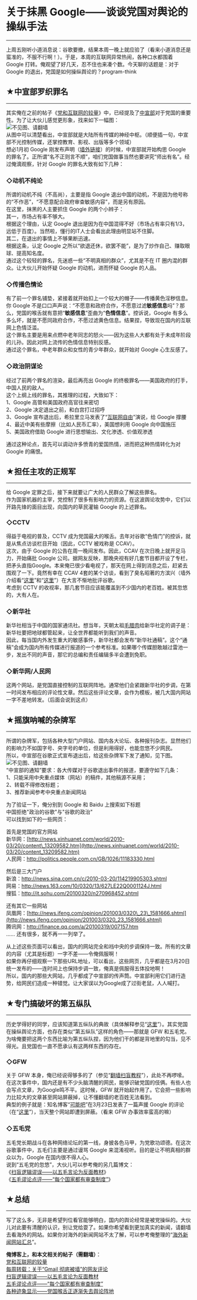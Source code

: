 # 关于抹黑 Google——谈谈党国对舆论的操纵手法 

-----

 上周五刚听小道消息说：谷歌要撤，结果本周一晚上就应验了（看来小道消息还是蛮准的，不服不行啊！）。于是，本周的互联网异常热闹，各种口水都围着 Google 打转。俺观望了好几天，忍不住也来凑个数。今天聊的话题是：对于 Google 的退出，党国是如何操纵舆论的？program-think  
   
   
 ## ★中宣部罗织罪名
--------

  
 其实俺在之前的帖子《[党和互联网的较量](https://program-think.blogspot.com/2009/07/party-pk-internet.html)》中，已经提及了[中宣部](https://zh.wikipedia.org/wiki/%E4%B8%AD%E5%85%B1%E4%B8%AD%E5%A4%AE%E5%AE%A3%E4%BC%A0%E9%83%A8)对于党国的重要性。为了让大伙儿感觉更形象，找来如下一幅图：  
 ![不见图、请翻墙](https://lh4.googleusercontent.com/4aY8xEXh_6R0buGWxjgOS92cWO1HI_Kom52D6Jfcjau2zKOpAKKNYz0pdzWzv0JSzNulSP5vB5cNWG0Zig_p3XXPiHS0kOkrAwsTkwIeS7G7AkPtQ3iJ7npcbQo477Yq1eyt0u42)  
 从图中可以清楚看出，中宣部就是大陆所有传媒的神经中枢。（顺便插一句，中宣部不光控制传媒，还掌控教育、影视、出版等多个领域）  
 想必1月初 Google 刚发布声明（[墙外链接](https://googleblog.blogspot.com/2010/01/new-approach-to-china.html)）的时候，中宣部就开始构思 Google 的罪名了。正所谓“名不正则言不顺”，咱们党国做事当然也要讲究“师出有名”。经过俺滴观察，针对 Google 的罪名大致有如下几种：  
   
 ### ◇动机不纯论

  
 所谓的动机不纯（不高尚），主要是指 Google 退出中国的动机，不是因为他号称的“不作恶”，“不愿意配合政府审查敏感内容”，而是另有原因。  
 在这里，抹黑的人主要抓住 Google 的两个小辫子：  
 其一，市场占有率不够大。  
 根据这个理由，认定 Google 退出是因为在中国混得不好（市场占有率只有1/3，远低于百度）。当然啦，懂行的IT人士会看出此理由明显站不住脚。  
 其二，在退出的事情上不够果断迅速。  
 根据这条，认定 Google 之所以“欲退还休，欲罢不能”，是为了炒作自己、赚取眼球、提高知名度。  
 通过这个较轻的罪名，先迷惑一些“不明真相的群众”，尤其是不在 IT 圈内混的群众。让大伙儿开始怀疑 Google 的动机，进而怀疑 Google 的人品。  
   
 ### ◇传播色情论

  
 有了前一个罪名铺垫，紧接着就开始扣上一个较大的帽子——传播黄色淫秽信息。你 Google 不是口口声声说：“不愿意和政府合作，不愿意过滤**敏感信息**吗”？那么，党国的喉舌就有意把“**敏感信息**”歪曲为“**色情信息**”。控诉说，Google 有多么多么坏，就是不愿同政府合作，不愿过滤黄色信息。结果捏，导致现在国内的互联网上色情泛滥。  
 这个罪名主要是用来点燃中老年同志的怒火——因为这些人大都有处于未成年阶段的儿孙。因此对网上流传的色情信息特别反感。  
 通过这个罪名，中老年群众和女性的青少年群众，就开始对 Google 心生反感了。  
   
 ### ◇政治阴谋论

  
 经过了前两个罪名的渲染，最后再亮出 Google 的终极罪名——美国政府的打手，中国人民的敌人。  
 这个上纲上线的罪名，其推理的过程，大致如下：  
 1、Google 高管和美国政府高官往来密切  
 2、Google 决定退出之前，和白宫打过招呼  
 3、Google 宣布退出后，希拉里立马发表了“[互联网自由](http://www.bbc.com/zhongwen/simp/world/2011/02/110215_clinton_internet.shtml)”演说，给 Google 撑腰  
 4、最近中美有些摩擦（比如人民币汇率），美国想利用 Google 向中国施压  
 5、美国政府借助 Google 进行思想输出、文化渗透、价值观渗透  
   
 通过这种论点，首先可以调动许多愤青的爱国热情，进而把这种热情转化为对 Google 的痛恨。  
   
   
 ## ★担任主攻的正规军
---------

  
 给 Google 定罪之后，接下来就要让广大的人民群众了解这些罪名。  
 作为国家机器的主宰，党控制了很多有影响力的资源。在这波舆论攻势中，它们以开路先锋的面目出现，向国内的草民灌输 Google 的上述罪名。  
   
 ### ◇CCTV

  
 得益于电视的普及，CCTV 成为党国最大的喉舌。去年对谷歌“色情门”的控诉，就是从焦点访谈栏目开始（因此，CCTV 被戏称是 CCAV）。  
 这次，由于 Google 的公告在周一晚间发布。因此，CCAV 在次日晚上就开足马力，开始痛批 Google 公司。据网友反映，那晚央视有好几套节目都开设了专栏，把矛头直指Google。本来俺已很少看电视了，那天在网上得到消息之后，赶紧去围观了一下。竟然有幸在 CCAV 4套的某个访谈，看到了臭名昭著的方滨兴（墙外介绍看“[这里](https://zh.wikipedia.org/wiki/%E6%96%B9%E6%BB%A8%E5%85%B4)”和“[这里](https://fangbinxing.appspot.com/)”）在大言不惭地批评谷歌。  
 考虑到 CCTV 的收视率，那几套节目应该能覆盖到不少国内的老百姓。被其忽悠的，大有人在。  
   
 ### ◇新华社

  
 新华社相当于中国的国家通讯社。想当年，天朝太祖[毛腊肉](https://zh.wikipedia.org/wiki/%E6%AF%9B%E6%BE%A4%E6%9D%B1)给新华社定的调子是：新华社要把地球都管起来，让全世界都能听到我们的声音。  
 因此，每当国内外发生重大的敏感事件，新华社都会发布“新华社通稿”。这个“通稿”会成为国内所有传媒进行报道的一个参考标准。如果哪个传媒胆敢越过雷池一步，发出不同的声音，那它的总编和责任编辑多半会遭到免职。  
   
 ### ◇新华网/人民网

  
 这两个网站，是党国直接控制的互联网阵地。通常他们会紧跟新华社的步调，在第一时间发布相应的评论性文章。然后这些评论文章，会作为模板，被几大国内网站一字不差地转发。（后面会说到这点）  
   
   
 ## ★摇旗呐喊的杂牌军
---------

  
 所谓的杂牌军，包括各种大型门户网站、国内各大论坛、各种报刊杂志。显然他们的影响力不如国字号、央字号的单位，但是利用得好，也能忽悠不少网民。  
 所以，中宣部在谷歌正式宣布退出后，给这些杂牌军下发了通知，见下图。  
 ![不见图、请翻墙](https://lh3.googleusercontent.com/e1fSJZX8BnVNDhKuTBpznUurUr4Fljs37CZWgWMwVeaE7owPabP_lYpeiUviU2YPzWriuWG6lZkyUuBX0F3X4Dp0JXvxqNf78XDCJbotUt9x5vjjDxbdwnTkq6e0SmcduKwrtQAm)  
 “中宣部的通知”要求：各大传媒对于谷歌退出事件的报道，要遵守如下几条：  
 1、只能采用中央重点媒体（网站）的稿件，其他稿源不采用；  
 2、转载不得修改标题；  
 3、推荐新闻参考中央重点新闻网站  
   
 为了验证一下，俺分别到 Google 和 Baidu 上搜索如下标题  
 中国拒绝"政治的谷歌"与"谷歌的政治"  
 可以找到如下的一些网页：  
   
 首先是党国的官方网站  
 新华网：[http://news.xinhuanet.com/world/2010-03/20/content\_13209582.htm](http://news.xinhuanet.com/world/2010-03/20/content_13209582.htm)  
 人民网：<http://politics.people.com.cn/GB/1026/11183330.html>  
   
 然后是三大门户  
 新浪：<http://news.sina.com.cn/c/2010-03-20/114219905303.shtml>  
 网易：<http://news.163.com/10/0320/13/627LE22Q0001124J.html>  
 搜狐：<http://it.sohu.com/20100320/n270968452.shtml>  
   
 还有其它一些网站  
 凤凰网：[http://news.ifeng.com/opinion/201003/0320\_23\_1581666.shtml](http://news.ifeng.com/opinion/201003/0320_23_1581666.shtml)  
 腾讯网：<http://finance.qq.com/a/20100319/007157.htm>  
 ...... 还有很多，就不再一一列举了。  
   
 从上述这些页面可以看出，国内的网站完全和裆中央的步调保持一致。所有的文章的内容（尤其是标题）一字不差——令俺佩服啊！  
 如果你再仔细观察一下那些URL地址，可以看出，这些网页，几乎都是在3月20日统一发布的——连时间上也保持步调一致，俺真是佩服得五体投地啊！  
 所以，国内的那些大网站，几乎都成了中宣部的传声筒。中宣部利用它们进行造势，给网民们造成一种错觉。让大家误以为Google成了过街老鼠，人人喊打。  
   
   
 ## ★专门搞破坏的第五纵队
-----------

  
 历史学得好的同学，应该知道第五纵队的典故（具体解释参见“[这里](https://zh.wikipedia.org/wiki/%E7%AC%AC%E4%BA%94%E7%BA%B5%E9%98%9F)”）。其实党国在操纵舆论方面，也存在类似“第五纵队”这样的角色——那就是 GFW 和五毛党。为啥俺要把这两个东西比喻为第五纵队捏，因为他们干的都是背地里的勾当，见不得光。且党国也一直不愿承认有这两样东西的存在。  
   
 ### ◇GFW

  
 关于 GFW 本身，俺已经说得够多的了（参见“[翻墙扫盲教程](https://program-think.blogspot.com/2009/05/how-to-break-through-gfw.html)”），此处不再啰嗦。  
 在这次事件中，国内还是有不少头脑清醒的网民，能够识破党国的伎俩。有些人也会写点文章，为Google鸣不平。这时候，GFW 就开始起作用了。它会把一些影响力比较大的文章甚至网站屏蔽掉，让不懂翻墙的老百姓无法看到。  
 典型的例子就是：知名博客“[可能吧](http://www.kenengba.com)”在3月23日发表了一篇声援 Google 的评论（在“[这里](http://www.kenengba.com/post/2821.html)”），当天整个网站即遭到屏蔽。（看来 GFW 办事效率蛮高的嘛）  
   
 ### ◇五毛党

  
 五毛党长期战斗在各种网络论坛的第一线，身披各色马甲，为党歌功颂德。在这次谷歌事件中，五毛们主要是通过谩骂 Google 来混淆视听。目的是让不明真相的群众以为，Google 在国内很不得人心。  
 说到“五毛党的忽悠”，大伙儿可以参考俺的另几篇博文：  
 《[扫盲逻辑谬误——以五毛言论为反面教材](https://program-think.blogspot.com/2011/03/logical-fallacies.html)》  
 《[五毛谬论点评——“每个国家都有审查制度”](https://program-think.blogspot.com/2012/12/censorship-in-china.html)》  
   
   
 ## ★总结
---

  
 写了这么多，无非是希望列位看官能够明白，国内的舆论经常是被党操纵的。大伙儿对此要有清醒的认识，别让党给耍了。如果你希望看到更加真实的新闻，请翻墙去看海外的网站。如果你对海外的新闻网站不太了解，可以参考俺整理的“[海外新闻网站汇总](https://github.com/programthink/sites)”。  
   
   
 **俺博客上，和本文相关的帖子（需翻墙）**：  
 [党和互联网的较量](https://program-think.blogspot.com/2009/07/party-pk-internet.html)  
 [每周转载：关于“Gmail 彻底被墙”的网友评论](https://program-think.blogspot.com/2014/12/weekly-share-78.html)  
 [扫盲逻辑谬误——以五毛言论为反面教材](https://program-think.blogspot.com/2011/03/logical-fallacies.html)  
 [五毛谬论点评——“每个国家都有审查制度”](https://program-think.blogspot.com/2012/12/censorship-in-china.html)  
 [各种迹象显示——党国喉舌正逐渐失去舆论阵地](https://program-think.blogspot.com/2014/11/political-propaganda-become-less-effective.html) 